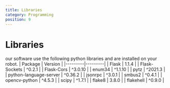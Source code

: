 ```yaml
---
title: Libraries
category: Programming
position: 9
---
```


# Libraries
our software use the following python libraries and are installed on your robot.
| Package | Version |
|---------|---------|
| Flask | 1.1.4 |
| Flask-Sockets | ^0.2.1 |
| Flask-Cors | ^3.0.10 |
| enum34 | ^1.1.10 |
| pytz | ^2021.3 |
| python-language-server | ^0.36.2 |
| jsonrpc | ^3.0.1 |
| smbus2 | ^0.4.1 |
| opencv-python | ^4.5.3 |
| scipy | ^1.7.1 |
| flake8 | 3.8.0 |
| flakehell | ^0.9.0 |
